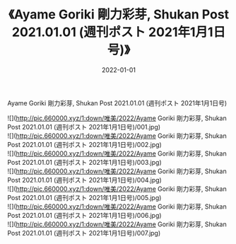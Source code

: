 ﻿---
layout: post
title:  《Ayame Goriki 剛力彩芽, Shukan Post 2021.01.01 (週刊ポスト 2021年1月1日号)》
date:   2022-01-01
img: http://pic.660000.xyz/1:down/唯美/2022/Ayame Goriki 剛力彩芽, Shukan Post 2021.01.01 (週刊ポスト 2021年1月1日号)/000.jpg
categories: [美女, 清纯, 唯美]
---

Ayame Goriki 剛力彩芽, Shukan Post 2021.01.01 (週刊ポスト 2021年1月1日号)

  ![](http://pic.660000.xyz/1:down/唯美/2022/Ayame Goriki 剛力彩芽, Shukan Post 2021.01.01 (週刊ポスト 2021年1月1日号)/001.jpg) <br> ![](http://pic.660000.xyz/1:down/唯美/2022/Ayame Goriki 剛力彩芽, Shukan Post 2021.01.01 (週刊ポスト 2021年1月1日号)/002.jpg) <br> ![](http://pic.660000.xyz/1:down/唯美/2022/Ayame Goriki 剛力彩芽, Shukan Post 2021.01.01 (週刊ポスト 2021年1月1日号)/003.jpg) <br> ![](http://pic.660000.xyz/1:down/唯美/2022/Ayame Goriki 剛力彩芽, Shukan Post 2021.01.01 (週刊ポスト 2021年1月1日号)/004.jpg) <br> ![](http://pic.660000.xyz/1:down/唯美/2022/Ayame Goriki 剛力彩芽, Shukan Post 2021.01.01 (週刊ポスト 2021年1月1日号)/005.jpg) <br> ![](http://pic.660000.xyz/1:down/唯美/2022/Ayame Goriki 剛力彩芽, Shukan Post 2021.01.01 (週刊ポスト 2021年1月1日号)/006.jpg) <br> ![](http://pic.660000.xyz/1:down/唯美/2022/Ayame Goriki 剛力彩芽, Shukan Post 2021.01.01 (週刊ポスト 2021年1月1日号)/007.jpg) <br>